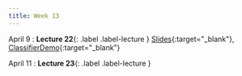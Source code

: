 ```yaml
---
title: Week 13
---
```


April 9
: **Lecture 22**{: .label .label-lecture }
[Slides](https://docs.google.com/presentation/d/15Y1BgtzCLkxr4ErPGUM6yXsSsOZm65eLWr39JyXPvDA/edit?usp=sharing){:target="_blank"},
[ClassifierDemo](https://data100.datahub.berkeley.edu/hub/user-redirect/git-pull?repo=https%3A%2F%2Fgithub.com%2FUCB-Econ-148%2Fecon148-sp24&urlpath=lab%2Ftree%2Fecon148-sp24%2F){:target="_blank"}


April 11
: **Lecture 23**{: .label .label-lecture }

